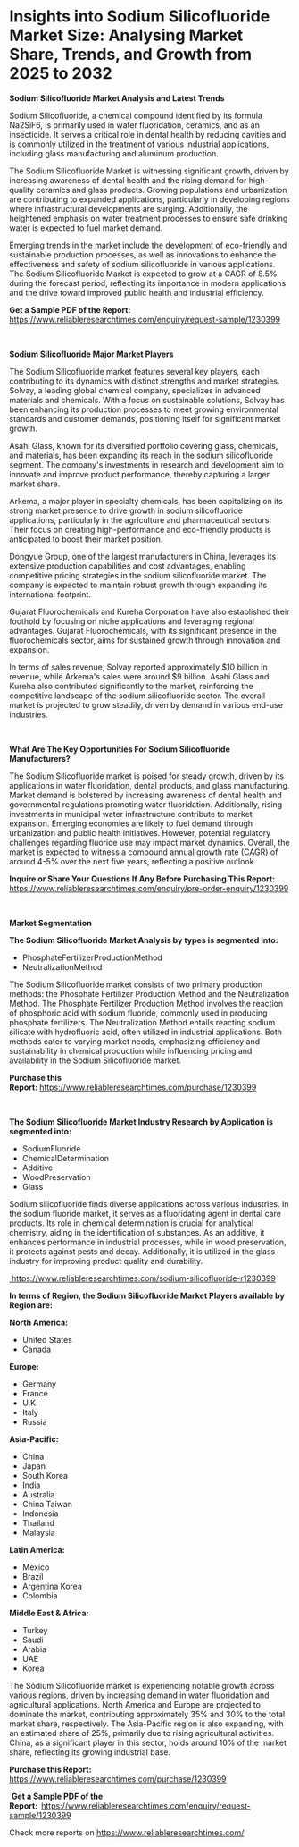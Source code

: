 <p><h1>Insights into Sodium Silicofluoride Market Size: Analysing Market Share, Trends, and Growth from 2025 to 2032</h1></p><p><strong>Sodium Silicofluoride Market Analysis and Latest Trends</strong></p>
<p><p>Sodium Silicofluoride, a chemical compound identified by its formula Na2SiF6, is primarily used in water fluoridation, ceramics, and as an insecticide. It serves a critical role in dental health by reducing cavities and is commonly utilized in the treatment of various industrial applications, including glass manufacturing and aluminum production. </p><p>The Sodium Silicofluoride Market is witnessing significant growth, driven by increasing awareness of dental health and the rising demand for high-quality ceramics and glass products. Growing populations and urbanization are contributing to expanded applications, particularly in developing regions where infrastructural developments are surging. Additionally, the heightened emphasis on water treatment processes to ensure safe drinking water is expected to fuel market demand.</p><p>Emerging trends in the market include the development of eco-friendly and sustainable production processes, as well as innovations to enhance the effectiveness and safety of sodium silicofluoride in various applications. The Sodium Silicofluoride Market is expected to grow at a CAGR of 8.5% during the forecast period, reflecting its importance in modern applications and the drive toward improved public health and industrial efficiency.</p></p>
<p><strong>Get a Sample PDF of the Report:&nbsp;</strong> <a href="https://www.reliableresearchtimes.com/enquiry/request-sample/1230399?utm_campaign=3444&utm_medium=2&utm_source=Github&utm_content=ia&utm_term=31032025&utm_id=sodium-silicofluoride">https://www.reliableresearchtimes.com/enquiry/request-sample/1230399</a></p>
<p>&nbsp;</p>
<p><strong>Sodium Silicofluoride Major Market Players</strong></p>
<p><p>The Sodium Silicofluoride market features several key players, each contributing to its dynamics with distinct strengths and market strategies. Solvay, a leading global chemical company, specializes in advanced materials and chemicals. With a focus on sustainable solutions, Solvay has been enhancing its production processes to meet growing environmental standards and customer demands, positioning itself for significant market growth.</p><p>Asahi Glass, known for its diversified portfolio covering glass, chemicals, and materials, has been expanding its reach in the sodium silicofluoride segment. The company's investments in research and development aim to innovate and improve product performance, thereby capturing a larger market share.</p><p>Arkema, a major player in specialty chemicals, has been capitalizing on its strong market presence to drive growth in sodium silicofluoride applications, particularly in the agriculture and pharmaceutical sectors. Their focus on creating high-performance and eco-friendly products is anticipated to boost their market position.</p><p>Dongyue Group, one of the largest manufacturers in China, leverages its extensive production capabilities and cost advantages, enabling competitive pricing strategies in the sodium silicofluoride market. The company is expected to maintain robust growth through expanding its international footprint.</p><p>Gujarat Fluorochemicals and Kureha Corporation have also established their foothold by focusing on niche applications and leveraging regional advantages. Gujarat Fluorochemicals, with its significant presence in the fluorochemicals sector, aims for sustained growth through innovation and expansion.</p><p>In terms of sales revenue, Solvay reported approximately $10 billion in revenue, while Arkema's sales were around $9 billion. Asahi Glass and Kureha also contributed significantly to the market, reinforcing the competitive landscape of the sodium silicofluoride sector. The overall market is projected to grow steadily, driven by demand in various end-use industries.</p></p>
<p>&nbsp;</p>
<p><strong>What Are The Key Opportunities For Sodium Silicofluoride Manufacturers?</strong></p>
<p><p>The Sodium Silicofluoride market is poised for steady growth, driven by its applications in water fluoridation, dental products, and glass manufacturing. Market demand is bolstered by increasing awareness of dental health and governmental regulations promoting water fluoridation. Additionally, rising investments in municipal water infrastructure contribute to market expansion. Emerging economies are likely to fuel demand through urbanization and public health initiatives. However, potential regulatory challenges regarding fluoride use may impact market dynamics. Overall, the market is expected to witness a compound annual growth rate (CAGR) of around 4-5% over the next five years, reflecting a positive outlook.</p></p>
<p><strong>Inquire or Share Your Questions If Any Before Purchasing This Report:</strong> <a href="https://www.reliableresearchtimes.com/enquiry/pre-order-enquiry/1230399?utm_campaign=3444&utm_medium=2&utm_source=Github&utm_content=ia&utm_term=31032025&utm_id=sodium-silicofluoride">https://www.reliableresearchtimes.com/enquiry/pre-order-enquiry/1230399</a></p>
<p>&nbsp;</p>
<p><strong>Market Segmentation</strong></p>
<p><strong>The Sodium Silicofluoride Market Analysis by types is segmented into:</strong></p>
<p><ul><li>PhosphateFertilizerProductionMethod</li><li>NeutralizationMethod</li></ul></p>
<p><p>The Sodium Silicofluoride market consists of two primary production methods: the Phosphate Fertilizer Production Method and the Neutralization Method. The Phosphate Fertilizer Production Method involves the reaction of phosphoric acid with sodium fluoride, commonly used in producing phosphate fertilizers. The Neutralization Method entails reacting sodium silicate with hydrofluoric acid, often utilized in industrial applications. Both methods cater to varying market needs, emphasizing efficiency and sustainability in chemical production while influencing pricing and availability in the Sodium Silicofluoride market.</p></p>
<p><strong>Purchase this Report:&nbsp;</strong><a href="https://www.reliableresearchtimes.com/purchase/1230399?utm_campaign=3444&utm_medium=2&utm_source=Github&utm_content=ia&utm_term=31032025&utm_id=sodium-silicofluoride">https://www.reliableresearchtimes.com/purchase/1230399</a></p>
<p>&nbsp;</p>
<p><strong>The Sodium Silicofluoride Market Industry Research by Application is segmented into:</strong></p>
<p><ul><li>SodiumFluoride</li><li>ChemicalDetermination</li><li>Additive</li><li>WoodPreservation</li><li>Glass</li></ul></p>
<p><p>Sodium silicofluoride finds diverse applications across various industries. In the sodium fluoride market, it serves as a fluoridating agent in dental care products. Its role in chemical determination is crucial for analytical chemistry, aiding in the identification of substances. As an additive, it enhances performance in industrial processes, while in wood preservation, it protects against pests and decay. Additionally, it is utilized in the glass industry for improving product quality and durability.</p></p>
<p><a href="https://www.reliableresearchtimes.com/sodium-silicofluoride-r1230399?utm_campaign=3444&utm_medium=2&utm_source=Github&utm_content=ia&utm_term=31032025&utm_id=sodium-silicofluoride">&nbsp;https://www.reliableresearchtimes.com/sodium-silicofluoride-r1230399</a></p>
<p><strong>In terms of Region, the Sodium Silicofluoride Market Players available by Region are:</strong></p>
<p>
    <p> <strong> North America: </strong>
        <ul>
            <li>United States</li>
            <li>Canada</li>
        </ul>
        </p> 
    <p> <strong> Europe: </strong>
        <ul>
            <li>Germany</li>
            <li>France</li>
            <li>U.K.</li>
            <li>Italy</li>
            <li>Russia</li>
        </ul>
        </p> 
    <p> <strong> Asia-Pacific: </strong>
        <ul>
            <li>China</li>
            <li>Japan</li>
            <li>South Korea</li>
            <li>India</li>
            <li>Australia</li>
            <li>China Taiwan</li>
            <li>Indonesia</li>
            <li>Thailand</li>
            <li>Malaysia</li>
        </ul>
        </p> 
    <p> <strong> Latin America: </strong>
        <ul>
            <li>Mexico</li>
            <li>Brazil</li>
            <li>Argentina Korea</li>
            <li>Colombia</li>
        </ul>
        </p> 
    <p> <strong> Middle East & Africa: </strong>
        <ul>
            <li>Turkey</li>
            <li>Saudi</li>
            <li>Arabia</li>
            <li>UAE</li>
            <li>Korea</li>
        </ul>
    </p>
    </p>
<p><p>The Sodium Silicofluoride market is experiencing notable growth across various regions, driven by increasing demand in water fluoridation and agricultural applications. North America and Europe are projected to dominate the market, contributing approximately 35% and 30% to the total market share, respectively. The Asia-Pacific region is also expanding, with an estimated share of 25%, primarily due to rising agricultural activities. China, as a significant player in this sector, holds around 10% of the market share, reflecting its growing industrial base.</p></p>
<p><strong>Purchase this Report: </strong><a href="https://www.reliableresearchtimes.com/purchase/1230399?utm_campaign=3444&utm_medium=2&utm_source=Github&utm_content=ia&utm_term=31032025&utm_id=sodium-silicofluoride">https://www.reliableresearchtimes.com/purchase/1230399</a></p>
<p>&nbsp;<strong>Get a Sample PDF of the Report:&nbsp;&nbsp;</strong><a href="https://www.reliableresearchtimes.com/enquiry/request-sample/1230399?utm_campaign=3444&utm_medium=2&utm_source=Github&utm_content=ia&utm_term=31032025&utm_id=sodium-silicofluoride">https://www.reliableresearchtimes.com/enquiry/request-sample/1230399</a></p>
<p><strong></strong></p>
<p>Check more reports on <a href="https://www.reliableresearchtimes.com/?utm_campaign=3444&utm_medium=2&utm_source=Github&utm_content=ia&utm_term=31032025&utm_id=sodium-silicofluoride">https://www.reliableresearchtimes.com/</a></p>